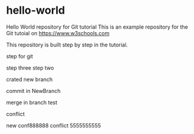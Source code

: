 # hello-world
Hello World repository for Git tutorial
This is an example repository for the Git tutoial on https://www.w3schools.com

This repository is built step by step in the tutorial.

step for git

step three
step two

crated new branch

commit in NewBranch

merge in branch test

conflict

new conf888888
conflict 5555555555
